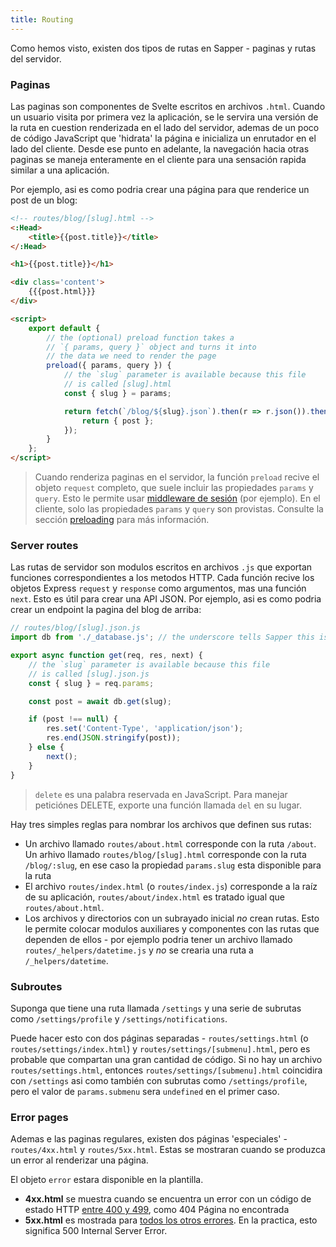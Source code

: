 ```yaml
---
title: Routing
---
```


Como hemos visto, existen dos tipos de rutas en Sapper - paginas y rutas del servidor.


### Paginas

Las paginas son componentes de Svelte escritos en archivos `.html`. Cuando un usuario visita por primera vez la aplicación, se le servira una versión de la ruta en cuestion renderizada en el lado del servidor, ademas de un poco de código JavaScript que 'hidrata' la página e inicializa un enrutador en el lado del cliente. Desde ese punto en adelante, la navegación hacia otras paginas se maneja enteramente en el cliente para una sensación rapida similar a una aplicación.

Por ejemplo, asi es como podria crear una página para que renderice un post de un blog:

```html
<!-- routes/blog/[slug].html -->
<:Head>
	<title>{{post.title}}</title>
</:Head>

<h1>{{post.title}}</h1>

<div class='content'>
	{{{post.html}}}
</div>

<script>
	export default {
		// the (optional) preload function takes a
		// `{ params, query }` object and turns it into
		// the data we need to render the page
		preload({ params, query }) {
			// the `slug` parameter is available because this file
			// is called [slug].html
			const { slug } = params;

			return fetch(`/blog/${slug}.json`).then(r => r.json()).then(post => {
				return { post };
			});
		}
	};
</script>
```

> Cuando renderiza paginas en el servidor, la función `preload` recive el objeto `request` completo, que suele incluir las propiedades `params` y `query`. Esto le permite usar [middleware de sesión](https://github.com/expressjs/session) (por ejemplo). En el cliente, solo las propiedades `params` y `query` son provistas. Consulte la sección  [preloading](#preloading) para más información.

### Server routes

Las rutas de servidor son modulos escritos en archivos `.js` que exportan funciones correspondientes a los metodos HTTP. Cada función recive los objetos Express  `request` y `response` como argumentos, mas una función `next`. Esto es útil para crear una API JSON. Por ejemplo, asi es como podria crear un endpoint la pagina del blog de arriba:

```js
// routes/blog/[slug].json.js
import db from './_database.js'; // the underscore tells Sapper this isn't a route

export async function get(req, res, next) {
	// the `slug` parameter is available because this file
	// is called [slug].json.js
	const { slug } = req.params;

	const post = await db.get(slug);

	if (post !== null) {
		res.set('Content-Type', 'application/json');
		res.end(JSON.stringify(post));
	} else {
		next();
	}
}
```

> `delete` es una palabra reservada en JavaScript. Para manejar peticiónes DELETE, exporte una función llamada `del` en su lugar.

Hay tres simples reglas para nombrar los archivos que definen sus rutas:

* Un archivo llamado `routes/about.html` corresponde con la ruta `/about`. Un arhivo llamado `routes/blog/[slug].html` corresponde con la ruta `/blog/:slug`, en ese caso la propiedad `params.slug` esta disponible para la ruta
* El archivo `routes/index.html` (o `routes/index.js`) corresponde a la raíz de su aplicación, `routes/about/index.html` es tratado igual que `routes/about.html`.
* Los archivos y directorios con un subrayado inicial *no* crean rutas. Esto le permite colocar modulos auxiliares y componentes con las rutas que dependen de ellos - por ejemplo podria tener un archivo llamado `routes/_helpers/datetime.js` y *no* se crearia una ruta a `/_helpers/datetime`.

### Subroutes

Suponga que tiene una ruta llamada  `/settings` y una serie de subrutas como  `/settings/profile` y  `/settings/notifications`.

Puede hacer esto con dos páginas separadas - `routes/settings.html` (o `routes/settings/index.html`) y `routes/settings/[submenu].html`, pero es probable que compartan una gran cantidad de código. Si no hay un archivo `routes/settings.html`, entonces `routes/settings/[submenu].html` coincidira con `/settings` asi como también con subrutas como `/settings/profile`, pero el valor de `params.submenu` sera `undefined` en el primer caso.


### Error pages

Ademas e las paginas regulares, existen dos páginas 'especiales' - `routes/4xx.html` y `routes/5xx.html`. Estas se mostraran cuando se produzca un error al renderizar una página.

El objeto `error` estara disponible en la plantilla.

* **4xx.html** se muestra cuando se encuentra un error con un código de estado HTTP [entre 400 y 499](https://en.wikipedia.org/wiki/List_of_HTTP_status_codes#4xx_Client_errors), como 404 Página no encontrada
* **5xx.html** es mostrada para [todos los otros errores](https://en.wikipedia.org/wiki/List_of_HTTP_status_codes#5xx_Server_errors). En la practica, esto significa 500 Internal Server Error.
